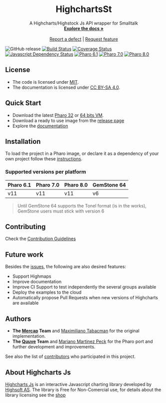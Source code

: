 <p align="center">
 <h1 align="center">HighchartsSt</h1>
  <p align="center">
    A Highcharts/Highstock Js API wrapper for Smalltalk
    <br>
    <a href="docs/"><strong>Explore the docs »</strong></a>
    <br>
    <br>
    <a href="https://github.com/ba-st/HighchartsSt/issues/new?labels=Type%3A+Defect">Report a defect</a>
    |
    <a href="https://github.com/ba-st/HighchartsSt/issues/new?labels=Type%3A+Feature">Request feature</a>
  </p>
</p>

![GitHub release](https://img.shields.io/github/release/ba-st/HighchartsSt.svg)
[![Build Status](https://github.com/ba-st/HighchartsSt/workflows/Build/badge.svg?branch=release-candidate)](https://github.com/ba-st/HighchartsSt/actions?query=workflow%3ABuild)
[![Coverage Status](https://codecov.io/github/ba-st/HighchartsSt/coverage.svg?branch=release-candidate)](https://codecov.io/gh/ba-st/HighchartsSt/branch/release-candidate)
[![Javascript Dependency Status](https://david-dm.org/ba-st/HighchartsSt.svg)](https://david-dm.org/ba-st/HighchartsSt)
[![Pharo 6.1](https://img.shields.io/badge/Pharo-6.1-informational)](https://pharo.org)
[![Pharo 7.0](https://img.shields.io/badge/Pharo-7.0-informational)](https://pharo.org)
[![Pharo 8.0](https://img.shields.io/badge/Pharo-8.0-informational)](https://pharo.org)

## License
- The code is licensed under [MIT](LICENSE).
- The documentation is licensed under [CC BY-SA 4.0](http://creativecommons.org/licenses/by-sa/4.0/).

## Quick Start

- Download the latest [Pharo 32](https://get.pharo.org/) or [64 bits VM](https://get.pharo.org/64/).
- Download a ready to use image from the [release page](https://github.com/ba-st/HighchartsSt/releases/latest)
- Explore the [documentation](docs/)

## Installation

To load the project in a Pharo image, or declare it as a dependency of your own project follow these [instructions](docs/Installation.md).

### Supported versions per platform

| Pharo 6.1 | Pharo 7.0 | Pharo 8.0 | GemStone 64 |
|---|---|---|---|
|v11|v11|v11|v6|

> Until GemStone 64 supports the Tonel format (is in the works), GemStone users must stick with version 6

## Contributing

Check the [Contribution Guidelines](CONTRIBUTING.md)

## Future work
Besides the [issues](https://github.com/ba-st/HighchartsSt/issues), the following are also desired features:

* Support Highmaps
* Improve documentation
* Improve CI Support to test independently the several groups available
* Deploy the examples to the cloud
* Automatically propose Pull Requests when new versions of Highcharts are available

## Authors

* **The [Mercap](http://www.mercapsoftware.com) Team** and [Maximiliano Tabacman](https://github.com/mtabacman) for the original implementation.
* **The [Quuve](http://www.debrispublishing.com/) Team** and [Mariano Martinez Peck](https://github.com/marianopeck) for the Pharo port and further development and improvements.

See also the list of [contributors](https://github.com/ba-st/HighchartsSt/graphs/contributors) who participated in this project.

## About Highcharts Js
[Highcharts Js](http://www.highcharts.com/) is an interactive Javascript charting library developed by [Highsoft AS](http://highsoft.com/). The library is Free for Non-Comercial use, for details about the library licensing see the [shop](http://shop.highsoft.com/highcharts.html)
